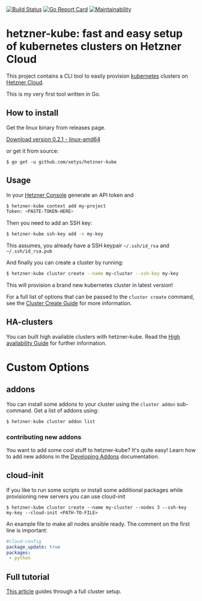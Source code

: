 
[![Build Status](https://travis-ci.org/xetys/hetzner-kube.svg?branch=master)](https://travis-ci.org/xetys/hetzner-kube)
[![Go Report Card](https://goreportcard.com/badge/github.com/xetys/hetzner-kube)](https://goreportcard.com/report/github.com/xetys/hetzner-kube)
[![Maintainability](https://api.codeclimate.com/v1/badges/3ef5b31a84811e3b8b02/maintainability)](https://codeclimate.com/github/xetys/hetzner-kube/maintainability)

# hetzner-kube: fast and easy setup of kubernetes clusters on Hetzner Cloud

This project contains a CLI tool to easily provision [kubernetes](https://kubernetes.io) clusters 
on [Hetzner Cloud](https://hetzner.com/cloud).

This is my very first tool written in Go. 

## How to install

Get the linux binary from releases page.

[Download version 0.2.1 - linux-amd64](https://github.com/xetys/hetzner-kube/releases/download/0.2.1/hetzner-kube)


or get it from source:

```
$ go get -u github.com/xetys/hetzner-kube
```

## Usage

In your [Hetzner Console](https://console.hetzner.cloud) generate an API token and

```bash
$ hetzner-kube context add my-project
Token: <PASTE-TOKEN-HERE>
```

Then you need to add an SSH key:

```bash
$ hetzner-kube ssh-key add -n my-key
```

This assumes, you already have a SSH keypair `~/.ssh/id_rsa` and `~/.ssh/id_rsa.pub`

And finally you can create a cluster by running:

```bash
$ hetzner-kube cluster create --name my-cluster --ssh-key my-key

```

This will provision a brand new kubernetes cluster in latest version!

For a full list of options that can be passed to the ```cluster create``` command, see the [Cluster Create Guide](docs/cluster-create.md) for more information.
## HA-clusters

You can built high available clusters with hetzner-kube. Read the [High availability Guide](docs/high-availability.md) for
further information.

# Custom Options 

## addons

You can install some addons to your cluster using the `cluster addon` sub-command. Get a list of addons using:

```bash
$ hetzner-kube cluster addon list
```

### contributing new addons

You want to add some cool stuff to hetzner-kube? It's quite easy! Learn how to add new addons in the [Developing Addons](docs/cluster-addons.md) documentation.

## cloud-init

If you like to run some scripts or install some additional packages while provisioning new servers you can use cloud-init
```
$ hetzner-kube cluster create --name my-cluster --nodes 3 --ssh-key my-key --cloud-init <PATH-TO-FILE>
```
An example file to make all nodes ansible ready. The comment on the first line is important:

```yaml
#cloud-config
package_update: true
packages:
 - python
```



## Full tutorial

[This article](http://stytex.de/blog/2018/01/29/deploy-kubernetes-hetzner-cloud-openebs/) guides through a full
cluster setup.
